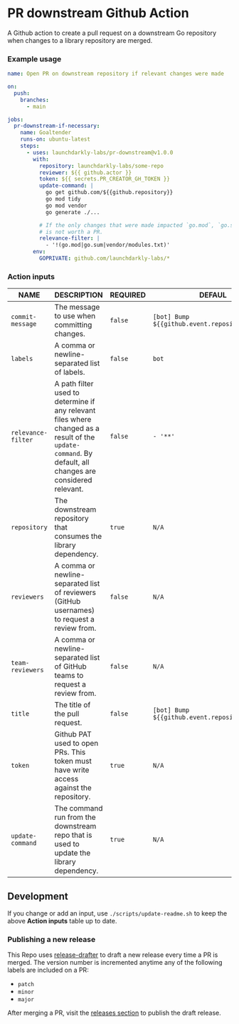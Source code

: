 # PR downstream Github Action
A Github action to create a pull request on a downstream Go repository when changes to a library repository are merged.

### Example usage

```yml
name: Open PR on downstream repository if relevant changes were made

on:
  push:
    branches:
      - main

jobs:
  pr-downstream-if-necessary:
    name: Goaltender
    runs-on: ubuntu-latest
    steps:
      - uses: launchdarkly-labs/pr-downstream@v1.0.0
        with:
          repository: launchdarkly-labs/some-repo
          reviewer: ${{ github.actor }}
          token: ${{ secrets.PR_CREATOR_GH_TOKEN }}
          update-command: |
            go get github.com/${{github.repository}}
            go mod tidy
            go mod vendor
            go generate ./...

          # If the only changes that were made impacted `go.mod`, `go.sum`, and/or `vendor/modules.txt`, then the change
          # is not worth a PR.
          relevance-filter: |
            - '!(go.mod|go.sum|vendor/modules.txt)'
        env:
          GOPRIVATE: github.com/launchdarkly-labs/*
```
### Action inputs

<!-- BEGIN_ACTION_INPUT_TABLE -->
|        NAME        |                                                                        DESCRIPTION                                                                        | REQUIRED |                    DEFAUL                     |
|--------------------|-----------------------------------------------------------------------------------------------------------------------------------------------------------|----------|------------------------------------------------|
| `commit-message`   | The message to use when committing changes.                                                                                                               | `false`  | `[bot] Bump ${{github.event.repository.name}}` |
| `labels`           | A comma or newline-separated list of labels.                                                                                                              | `false`  | `bot`                                          |
| `relevance-filter` | A path filter used to determine if any relevant files where changed as a result of the `update-command`. By default, all changes are considered relevant. | `false`  | `- '**'`                                       |
| `repository`       | The downstream repository that consumes the library dependency.                                                                                           | `true`   | `N/A`                                          |
| `reviewers`        | A comma or newline-separated list of reviewers (GitHub usernames) to request a review from.                                                               | `false`  | `N/A`                                          |
| `team-reviewers`   | A comma or newline-separated list of GitHub teams to request a review from.                                                                               | `false`  | `N/A`                                          |
| `title`            | The title of the pull request.                                                                                                                            | `false`  | `[bot] Bump ${{github.event.repository.name}}` |
| `token`            | Github PAT used to open PRs. This token must have write access against the repository.                                                                    | `true`   | `N/A`                                          |
| `update-command`   | The command run from the downstream repo that is used to update the library dependency.                                                                   | `true`   | `N/A`                                          |
<!-- END_ACTION_INPUT_TABLE -->

## Development

If you change or add an input, use `./scripts/update-readme.sh` to keep the above **Action inputs** table up to date.

### Publishing a new release

This Repo uses [release-drafter](https://github.com/release-drafter/release-drafter) to draft a new release every time a PR is merged. The version number is incremented anytime any of the following labels are included on a PR:

- `patch`
- `minor`
- `major`

After merging a PR, visit the [releases section](https://github.com/launchdarkly-labs/pr-downstream/releases) to publish the draft release.
